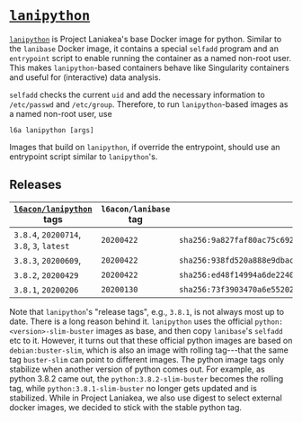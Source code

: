 # [`lanipython`][1]

[`lanipython`][1] is Project Laniakea's base Docker image for python.
Similar to the `lanibase` Docker image, it contains a special
`selfadd` program and an `entrypoint` script to enable running the
container as a named non-root user.
This makes `lanipython`-based containers behave like Singularity
containers and useful for (interactive) data analysis.

`selfadd` checks the current `uid` and add the necessary information
to `/etc/passwd` and `/etc/group`.
Therefore, to run `lanipython`-based images as a named non-root user,
use

    l6a lanipython [args]

Images that build on `lanipython`, if override the entrypoint, should
use an entrypoint script similar to `lanipython`'s.

## Releases

[`l6acon/lanipython`][1] tags | `l6acon/lanibase` tag | `python` digest
--- | --- | ---
`3.8.4`, `20200714`, `3.8`, `3`, `latest` | `20200422` | `sha256:9a827faf80ac75c692525c67bc6cff0e6e4a4093e73ad2674d17584b0c645af8`
`3.8.3`, `20200609`,                      | `20200422` | `sha256:938fd520a888e9dbac3de374b8ba495cc50fe96440030264a40f733052001895`
`3.8.2`, `20200429`                       | `20200422` | `sha256:ed48f14994a6de2240f0b3a491f75a78b491010b45c1cfa16273022ae5408c61`
`3.8.1`, `20200206`                       | `20200130` | `sha256:73f3903470a6e55202a6bb989c23b047487eb1728feba655410076da24106838`

Note that `lanipython`'s "release tags", e.g., `3.8.1`, is not always
most up to date.
There is a long reason behind it.
`lanipython` uses the official `python:<version>-slim-buster` images
as base, and then copy `lanibase`'s `selfadd` etc to it.
However, it turns out that these official python images are based on
`debian:buster-slim`, which is also an image with rolling tag---that
the same tag `buster-slim` can point to different images.
The python image tags only stabilize when another version of python
comes out.
For example, as python 3.8.2 came out, the `python:3.8.2-slim-buster`
becomes the rolling tag, while `python:3.8.1-slim-buster` no longer
gets updated and is stabilized.
While in Project Laniakea, we also use digest to select external
docker images, we decided to stick with the stable python tag.

[1]: https://hub.docker.com/repository/docker/l6acon/lanipython
